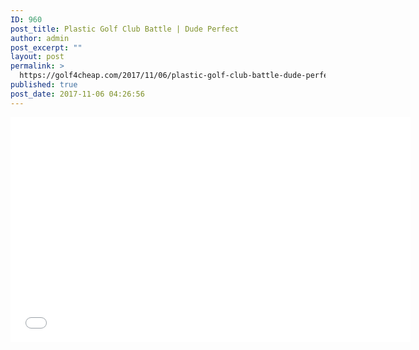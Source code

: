 ```yaml
---
ID: 960
post_title: Plastic Golf Club Battle | Dude Perfect
author: admin
post_excerpt: ""
layout: post
permalink: >
  https://golf4cheap.com/2017/11/06/plastic-golf-club-battle-dude-perfect/
published: true
post_date: 2017-11-06 04:26:56
---
```

<p style="text-align: center;"><iframe src="//www.youtube.com/embed/jgnVsuKY3oM" width="640" height="360" frameborder="0" allowfullscreen="allowfullscreen"></iframe></p>